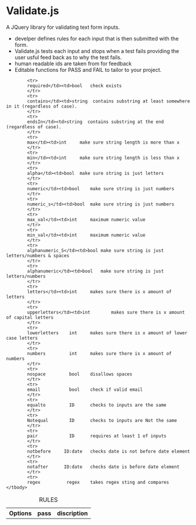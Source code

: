 # Validate.js
A JQuery library for validating text form inputs.  

- develper defines rules for each input that is then submitted with the form. 
- Validate.js tests each input and stops when a test fails providing the user usful feed back as to why the test fails.
- human readable ids are taken from <label> for feedback 
- Editable functions for PASS and FAIL to tailor to your project.


<table> 
 <tr>
	<caption>RULES</caption>
	<thead>
		<tr>
			<th>Options</th>
			<th>pass</th>
			<th>discription</th>
		</tr>
	</thead>
	<tbody>
	
 			<tr>
			required</td><td>bool	check exists	 
			</tr>
			<tr>
			contains</td><td>string  contains substring at least somewhere in it (regardless of case). 	 
			</tr>
			<tr>
			endsIn</td><td>string  contains substring at the end (regardless of case). 	 
			</tr>
			<tr>
			max</td><td>int		make sure string length is more than x	 
			</tr>
			<tr>
			min</td><td>int		make sure string length is less than x 
			</tr>
			<tr>
			alpha</td><td>bool	make sure string is just letters  
			</tr>
			<tr>
			numeric</td><td>bool	make sure string is just numbers  
			</tr>
			<tr>
			numeric_s</td><td>bool	make sure string is just numbers  
			</tr>
			<tr>
			max_val</td><td>int 	maximum numeric value 
			</tr>
			<tr>
			min_val</td><td>int 	maximum numeric value 
			</tr>
			<tr>
			alphanumeric_S</td><td>bool	make sure string is just letters/numbers & spaces 
			</tr>
			<tr>
			alphanumeric</td><td>bool	make sure string is just letters/numbers  
			</tr>
			<tr>
			letters</td><td>int		makes sure there is x amount of letters 
			</tr>
			<tr>
			upperletters</td><td>int		makes sure there is x amount of capital letters 
			</tr>
			<tr>
			lowerletters	int		makes sure there is x amount of lower case letters 
			</tr>
			<tr>
			numbers			int	    makes sure there is x amount of numbers 
			</tr>
			<tr>
			nospace			bool	disallows spaces  
			</tr>
			<tr>
			email			bool	check if valid email 
			</tr>
			<tr>
			equalto			ID 		checks to inputs are the same 
			</tr>
			<tr>
			Notequal		ID 		checks to inputs are Not the same 
			</tr>
			<tr>
			pair			ID		requires at least 1 of inputs  
			</tr>
			<tr>
			notbefore	  ID:date	checks date is not before date element		 
			</tr>
			<tr>
			notafter	  ID:date	checks date is before date element 
			</tr>
			<tr>
			regex 		   regex	takes regex sting and compares
	</tbody>
</table>



 
